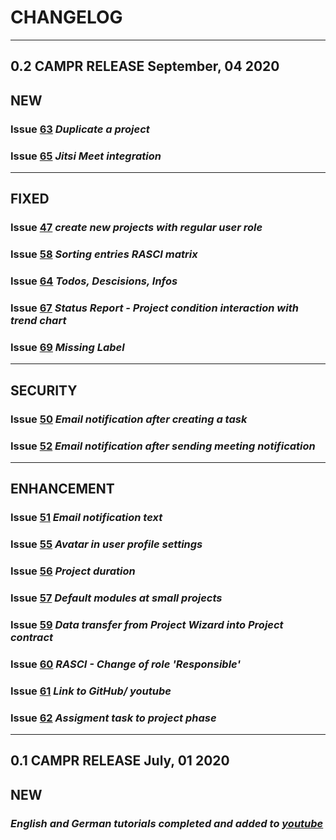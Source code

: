 # CHANGELOG
---
## **0.2 CAMPR RELEASE** September, 04 2020
## NEW
### Issue [63](https://github.com/CamprGmbH/campr/issues/63) *Duplicate a project*
### Issue [65](https://github.com/CamprGmbH/campr/issues/65) *Jitsi Meet integration*
***

## FIXED
### Issue  [47](https://github.com/CamprGmbH/campr/issues/47) *create new projects with regular user role*
### Issue  [58](https://github.com/CamprGmbH/campr/issues/58) *Sorting entries RASCI matrix*
### Issue [64](https://github.com/CamprGmbH/campr/issues/64) *Todos, Descisions, Infos*
### Issue [67](https://github.com/CamprGmbH/campr/issues/67) *Status Report - Project condition interaction with trend chart*
### Issue [69](https://github.com/CamprGmbH/campr/issues/69) *Missing Label*
***
## SECURITY
### Issue [50](https://github.com/CamprGmbH/campr/issues/50) *Email notification after creating a task*
### Issue [52](https://github.com/CamprGmbH/campr/issues/65) *Email notification after sending meeting notification*
***

## ENHANCEMENT
### Issue  [51](https://github.com/CamprGmbH/campr/issues/51) *Email notification text*
### Issue [55](https://github.com/CamprGmbH/campr/issues/55) *Avatar in user profile settings*
### Issue [56](https://github.com/CamprGmbH/campr/issues/56) *Project duration*
### Issue [57](https://github.com/CamprGmbH/campr/issues/57) *Default modules at small projects*
### Issue [59](https://github.com/CamprGmbH/campr/issues/59) *Data transfer from Project Wizard into Project contract*
### Issue [60](https://github.com/CamprGmbH/campr/issues/60) *RASCI - Change of role 'Responsible'*
### Issue [61](https://github.com/CamprGmbH/campr/issues/61) *Link to GitHub/ youtube*
### Issue [62](https://github.com/CamprGmbH/campr/issues/62) *Assigment task to project phase*
***
## **0.1 CAMPR RELEASE** July, 01 2020

## NEW
### *English and German tutorials completed and added to [youtube](https://www.youtube.com/channel/UCgP6VLB0CJdRznCFBiRh5BQ/videos)*

